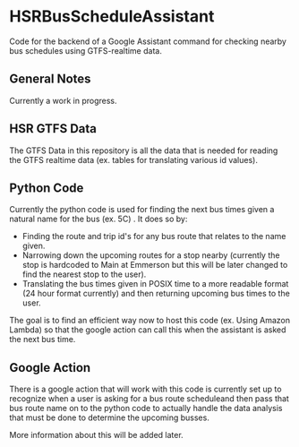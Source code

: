 # HSRBusScheduleAssistant
Code for the backend of a Google Assistant command for checking nearby bus schedules using GTFS-realtime data.

General Notes
-------------
Currently a work in progress.

HSR GTFS Data
------------
The GTFS Data in this repository is all the data that is needed for reading the GTFS realtime data (ex. tables for translating various id values).

Python Code
-----------
Currently the python code is used for finding the next bus times given a natural name for the bus (ex. 5C) . It does so by:

- Finding the route and trip id's for any bus route that relates to the name given.
- Narrowing down the upcoming routes for a stop nearby (currently the stop is hardcoded to Main at Emmerson but this will be later changed to find the nearest stop to the user).
- Translating the bus times given in POSIX time to a more readable format (24 hour format currently) and then returning upcoming bus times to the user.

The goal is to find an efficient way now to host this code (ex. Using Amazon Lambda) so that the google action can call this when the assistant is asked the next bus time.

Google Action
-----------
There is a google action that will work with this code is currently set up to recognize when a user is asking for a bus route scheduleand then pass that bus route name on to the python code to actually handle the data analysis that must be done to determine the upcoming busses.

More information about this will be added later.
